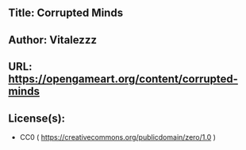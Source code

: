 ## Title: Corrupted Minds
## Author: Vitalezzz
## URL: https://opengameart.org/content/corrupted-minds

## License(s):
* CC0 ( https://creativecommons.org/publicdomain/zero/1.0 )